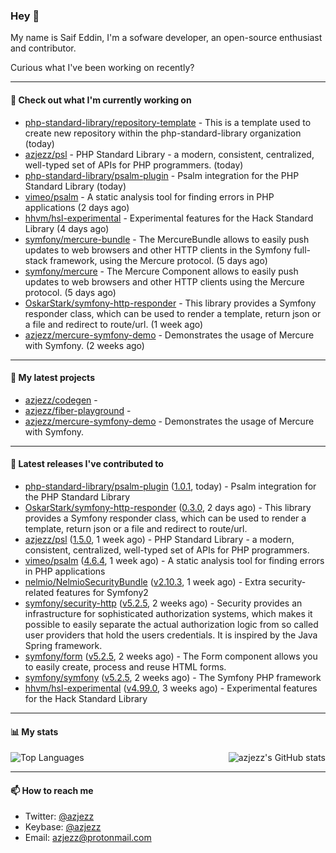 ### Hey 👋

My name is Saif Eddin, I'm a sofware developer, an open-source enthusiast and contributor.

Curious what I've been working on recently?

---

#### 👷 Check out what I'm currently working on

- [php-standard-library/repository-template](https://github.com/php-standard-library/repository-template) - This is a template used to create new repository within the php-standard-library organization  (today)
- [azjezz/psl](https://github.com/azjezz/psl) - PHP Standard Library - a modern, consistent, centralized, well-typed set of APIs for PHP programmers. (today)
- [php-standard-library/psalm-plugin](https://github.com/php-standard-library/psalm-plugin) - Psalm integration for the PHP Standard Library (today)
- [vimeo/psalm](https://github.com/vimeo/psalm) - A static analysis tool for finding errors in PHP applications (2 days ago)
- [hhvm/hsl-experimental](https://github.com/hhvm/hsl-experimental) - Experimental features for the Hack Standard Library (4 days ago)
- [symfony/mercure-bundle](https://github.com/symfony/mercure-bundle) - The MercureBundle allows to easily push updates to web browsers and other HTTP clients in the Symfony full-stack framework, using the Mercure protocol. (5 days ago)
- [symfony/mercure](https://github.com/symfony/mercure) - The Mercure Component allows to easily push updates to web browsers and other HTTP clients using the Mercure protocol. (5 days ago)
- [OskarStark/symfony-http-responder](https://github.com/OskarStark/symfony-http-responder) - This library provides a Symfony responder class, which can be used to render a template, return json or a file and redirect to route/url. (1 week ago)
- [azjezz/mercure-symfony-demo](https://github.com/azjezz/mercure-symfony-demo) - Demonstrates the usage of Mercure with Symfony. (2 weeks ago)

---

#### 🌱 My latest projects

- [azjezz/codegen](https://github.com/azjezz/codegen) - 
- [azjezz/fiber-playground](https://github.com/azjezz/fiber-playground) - 
- [azjezz/mercure-symfony-demo](https://github.com/azjezz/mercure-symfony-demo) - Demonstrates the usage of Mercure with Symfony.

---

#### 🔭 Latest releases I've contributed to

- [php-standard-library/psalm-plugin](https://github.com/php-standard-library/psalm-plugin) ([1.0.1](https://github.com/php-standard-library/psalm-plugin/releases/tag/1.0.1), today) - Psalm integration for the PHP Standard Library
- [OskarStark/symfony-http-responder](https://github.com/OskarStark/symfony-http-responder) ([0.3.0](https://github.com/OskarStark/symfony-http-responder/releases/tag/0.3.0), 2 days ago) - This library provides a Symfony responder class, which can be used to render a template, return json or a file and redirect to route/url.
- [azjezz/psl](https://github.com/azjezz/psl) ([1.5.0](https://github.com/azjezz/psl/releases/tag/1.5.0), 1 week ago) - PHP Standard Library - a modern, consistent, centralized, well-typed set of APIs for PHP programmers.
- [vimeo/psalm](https://github.com/vimeo/psalm) ([4.6.4](https://github.com/vimeo/psalm/releases/tag/4.6.4), 1 week ago) - A static analysis tool for finding errors in PHP applications
- [nelmio/NelmioSecurityBundle](https://github.com/nelmio/NelmioSecurityBundle) ([v2.10.3](https://github.com/nelmio/NelmioSecurityBundle/releases/tag/v2.10.3), 1 week ago) - Extra security-related features for Symfony2
- [symfony/security-http](https://github.com/symfony/security-http) ([v5.2.5](https://github.com/symfony/security-http/releases/tag/v5.2.5), 2 weeks ago) - Security provides an infrastructure for sophisticated authorization systems, which makes it possible to easily separate the actual authorization logic from so called user providers that hold the users credentials. It is inspired by the Java Spring framework.
- [symfony/form](https://github.com/symfony/form) ([v5.2.5](https://github.com/symfony/form/releases/tag/v5.2.5), 2 weeks ago) - The Form component allows you to easily create, process and reuse HTML forms.
- [symfony/symfony](https://github.com/symfony/symfony) ([v5.2.5](https://github.com/symfony/symfony/releases/tag/v5.2.5), 2 weeks ago) - The Symfony PHP framework
- [hhvm/hsl-experimental](https://github.com/hhvm/hsl-experimental) ([v4.99.0](https://github.com/hhvm/hsl-experimental/releases/tag/v4.99.0), 3 weeks ago) - Experimental features for the Hack Standard Library

---

#### 📊 My stats

<img align="right" alt="azjezz's GitHub stats" src="https://github-readme-stats.vercel.app/api?username=azjezz&count_private=1&show_icons=true&" />

![Top Languages](https://github-readme-stats.vercel.app/api/top-langs/?username=azjezz)

---

#### 📫 How to reach me

- Twitter: [@azjezz](https://twitter.com/azjezz)
- Keybase: [@azjezz](https://keybase.io/azjezz)
- Email: [azjezz@protonmail.com](mailto://azjezz@protonmail.com)
